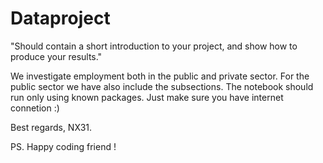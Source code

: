 # Dataproject

"Should contain a short introduction to your project, and show how to produce your results."

We investigate employment both in the public and private sector.
For the public sector we have also include the subsections.
The notebook should run only using known packages. Just make sure you have internet connetion :)

Best regards, NX31.

PS. Happy coding friend !